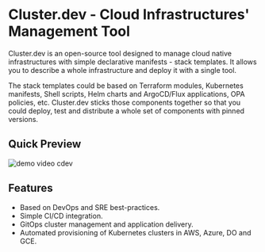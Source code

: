 # Cluster.dev - Cloud Infrastructures' Management Tool

Cluster.dev is an open-source tool designed to manage cloud native infrastructures with simple declarative manifests - stack templates. It allows you to describe a whole infrastructure and deploy it with a single tool.

The stack templates could be based on Terraform modules, Kubernetes manifests, Shell scripts, Helm charts and ArgoCD/Flux applications, OPA policies, etc. Cluster.dev sticks those components together so that you could deploy, test and distribute a whole set of components with pinned versions.

## Quick Preview

![demo video cdev](./images/demo.gif)

## Features

- Based on DevOps and SRE best-practices.
- Simple CI/CD integration.
- GitOps cluster management and application delivery.
- Automated provisioning of Kubernetes clusters in AWS, Azure, DO and GCE.
